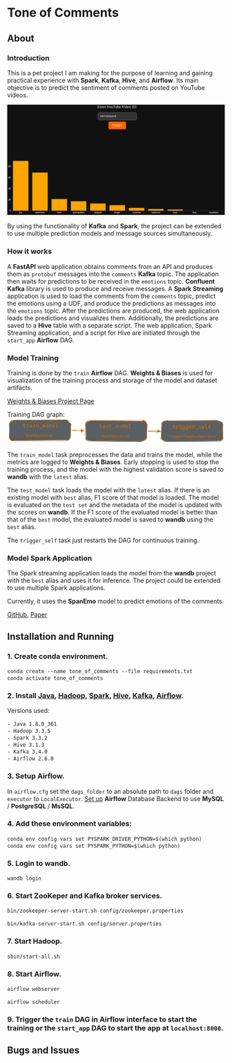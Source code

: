 # Tone of Comments

## About
### Introduction
This is a pet project I am making for the purpose of learning and gaining practical experience with **Spark**, **Kafka**, **Hive**, and **Airflow**. Its main objective is to predict the sentiment of comments posted on YouTube videos.


![Web App](images/web_app.png)

By using the functionality of **Kafka** and **Spark**, the project can be extended to use multiple prediction models and message sources simultaneously.

### How it works
A **FastAPI** web application obtains comments from an API and produces them as `protobuf` messages into the `comments` **Kafka** topic. The application then waits for predictions to be received in the `emotions` topic. **Confluent Kafka** library is used to produce and receive messages. A **Spark Streaming** application is used to load the comments from the `comments` topic, predict the emotions using a UDF, and produce the predictions as messages into the `emotions` topic. After the predictions are produced, the web application loads the predictions and visualizes them. Additionally, the predictions are saved to a **Hive** table with a separate script. The web application, Spark Streaming application, and a script for Hive are initiated through the `start_app` **Airflow** DAG.

### Model Training
Training is done by the `train` **Airflow** DAG. **Weights & Biases** is used for visualization of the training process and storage of the model and dataset artifacts.

[Weights & Biases Project Page](https://wandb.ai/molokhovdmitry/tone_of_comments)

Training DAG graph:
![Training DAG graph](images/train_dag.png)

The `train_model` task preprocesses the data and trains the model, while the metrics are logged to **Weights & Biases**. Early stopping is used to stop the training process, and the model with the highest validation score is saved to **wandb** with the `latest` alias.

The `test_model` task loads the model with the `latest` alias. If there is an existing model with `best` alias, F1 score of that model is loaded. The model is evaluated on the `test set` and the metadata of the model is updated with the scores on **wandb**. If the F1 score of the evaluated model is better than that of the `best` model, the evaluated model is saved to **wandb** using the `best` alias.

The `trigger_self` task just restarts the DAG for continuous training.

### Model Spark Application
The Spark streaming application loads the model from the **wandb** project with the `best` alias and uses it for inference. The project could be extended to use multiple Spark applications.

Currently, it uses the **SpanEmo** model to predict emotions of the comments.

[GitHub](https://github.com/hasanhuz/SpanEmo), [Paper](https://www.aclweb.org/anthology/2021.eacl-main.135.pdf)

## Installation and Running
### 1. Create conda environment.
```
conda create --name tone_of_comments --file requirements.txt
conda activate tone_of_comments
```
### 2. Install [Java](https://www.java.com/en/download/help/index_installing.html), [Hadoop](https://hadoop.apache.org/docs/stable/hadoop-project-dist/hadoop-common/SingleCluster.html), [Spark](https://spark.apache.org/docs/latest/index.html), [Hive](https://cwiki.apache.org/confluence/display/Hive/GettingStarted), [Kafka](https://kafka.apache.org/quickstart), [Airflow](https://airflow.apache.org/docs/apache-airflow/stable/installation/index.html#using-pypi).

Versions used:
```
- Java 1.8.0_361
- Hadoop 3.3.5
- Spark 3.3.2
- Hive 3.1.3
- Kafka 3.4.0
- Airflow 2.6.0
```
### 3. Setup **Airflow**.

In `airflow.cfg` set the `dags_folder` to an absolute path to `dags` folder and `executor` to `LocalExecutor`.
[Set up](https://airflow.apache.org/docs/apache-airflow/stable/howto/set-up-database.html)
**Airflow** Database Backend to use **MySQL** / **PostgreSQL** / **MsSQL**.

### 4. Add these environment variables:
```
conda env config vars set PYSPARK_DRIVER_PYTHON=$(which python)
conda env config vars set PYSPARK_PYTHON=$(which python)
```
### 5. Login to **wandb**.
```
wandb login
```
### 6. Start ZooKeper and Kafka broker services.
```
bin/zookeeper-server-start.sh config/zookeeper.properties
```
```
bin/kafka-server-start.sh config/server.properties
```
### 7. Start **Hadoop**.
```
sbin/start-all.sh
```
### 8. Start **Airflow**.
```
airflow webserver
```
```
airflow scheduler
```
### 9. Trigger the `train` DAG in **Airflow** interface to start the training or the `start_app` DAG to start the app at `localhost:8000`.

## Bugs and Issues
